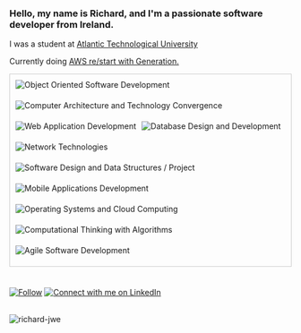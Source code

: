 <h3>Hello, my name is Richard, and I'm a passionate software developer from Ireland.</h3>
<p>I was a student at <a href="https://www.gmit.ie/higher-diploma-in-science-in-software-development">Atlantic Technological University</a></p>
<p>Currently doing <a href="  https://ireland.generation.org/dublin/aws-restart/">  AWS re/start with Generation.</a> </p>

<div style="display: flex; flex-wrap: wrap; gap: 10px; padding: 10px; border: 1px solid #ccc;">
  <div style="margin-bottom: 10px;">
    <img src="https://img.shields.io/badge/Object%20Oriented%20Software%20Development-green?style=for-the-badge" alt="Object Oriented Software Development" />
  </div>
  <div style="margin-bottom: 10px;">
    <img src="https://img.shields.io/badge/Computer%20Architecture%20and%20Technology%20Convergence-yellow?style=for-the-badge" alt="Computer Architecture and Technology Convergence" />
  </div>
  <div style="margin-bottom: 10px;">
    <img src="https://img.shields.io/badge/Web%20Application%20Development-blue?style=for-the-badge" alt="Web Application Development" />
  </div>
  <div style="margin-bottom: 10px;">
    <img src="https://img.shields.io/badge/Database%20Design%20and%20Development-red?style=for-the-badge" alt="Database Design and Development" />
  </div>
  <div style="margin-bottom: 10px;">
    <img src="https://img.shields.io/badge/Network%20Technologies-orange?style=for-the-badge" alt="Network Technologies" />
  </div>
  <div style="margin-bottom: 10px;">
    <img src="https://img.shields.io/badge/Software%20Design%20and%20Data%20Structures%20/%20Project-lightgrey?style=for-the-badge" alt="Software Design and Data Structures / Project" />
  </div>
  <div style="margin-bottom: 10px;">
    <img src="https://img.shields.io/badge/Mobile%20Applications%20Development-purple?style=for-the-badge" alt="Mobile Applications Development" />
  </div>
  <div style="margin-bottom: 10px;">
    <img src="https://img.shields.io/badge/Operating%20Systems%20and%20Cloud%20Computing-blueviolet?style=for-the-badge" alt="Operating Systems and Cloud Computing" />
  </div>
  <div style="margin-bottom: 10px;">
    <img src="https://img.shields.io/badge/Computational%20Thinking%20with%20Algorithms-green?style=for-the-badge" alt="Computational Thinking with Algorithms" />
  </div>
  <div style="margin-bottom: 10px;">
    <img src="https://img.shields.io/badge/Agile%20Software%20Development-yellowgreen?style=for-the-badge" alt="Agile Software Development" />
  </div>
</div>

<br>
<div style="margin-top: 20px;">
  <a href="https://github.com/Richard-JWE"><img src="https://img.shields.io/github/followers/Richard-JWE?label=Follow&style=social" alt="Follow" /></a>
  <a href="https://www.linkedin.com/in/richard-jameson-b89730133/" class="custom-linkedin-btn">
    <img src="https://img.shields.io/badge/LinkedIn-Connect-blue?style=for-the-badge&logo=linkedin" alt="Connect with me on LinkedIn" />
  </a>
</div>
<br>
<p><img align="center" src="https://github-readme-streak-stats.herokuapp.com/?user=richard-jwe&" alt="richard-jwe" /></p>



